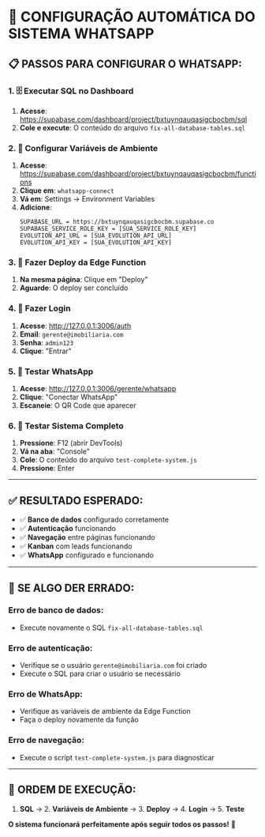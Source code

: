 # 🔧 CONFIGURAÇÃO AUTOMÁTICA DO SISTEMA WHATSAPP

## 📋 **PASSOS PARA CONFIGURAR O WHATSAPP:**

### **1. 🗄️ Executar SQL no Dashboard**
1. **Acesse**: https://supabase.com/dashboard/project/bxtuynqauqasigcbocbm/sql
2. **Cole e execute**: O conteúdo do arquivo `fix-all-database-tables.sql`

### **2. 🔑 Configurar Variáveis de Ambiente**
1. **Acesse**: https://supabase.com/dashboard/project/bxtuynqauqasigcbocbm/functions
2. **Clique em**: `whatsapp-connect`
3. **Vá em**: Settings → Environment Variables
4. **Adicione**:
   ```
   SUPABASE_URL = https://bxtuynqauqasigcbocbm.supabase.co
   SUPABASE_SERVICE_ROLE_KEY = [SUA_SERVICE_ROLE_KEY]
   EVOLUTION_API_URL = [SUA_EVOLUTION_API_URL]
   EVOLUTION_API_KEY = [SUA_EVOLUTION_API_KEY]
   ```

### **3. 🚀 Fazer Deploy da Edge Function**
1. **Na mesma página**: Clique em "Deploy"
2. **Aguarde**: O deploy ser concluído

### **4. 🔐 Fazer Login**
1. **Acesse**: http://127.0.0.1:3006/auth
2. **Email**: `gerente@imobiliaria.com`
3. **Senha**: `admin123`
4. **Clique**: "Entrar"

### **5. 📱 Testar WhatsApp**
1. **Acesse**: http://127.0.0.1:3006/gerente/whatsapp
2. **Clique**: "Conectar WhatsApp"
3. **Escaneie**: O QR Code que aparecer

### **6. 🧪 Testar Sistema Completo**
1. **Pressione**: F12 (abrir DevTools)
2. **Vá na aba**: "Console"
3. **Cole**: O conteúdo do arquivo `test-complete-system.js`
4. **Pressione**: Enter

---

## ✅ **RESULTADO ESPERADO:**

- ✅ **Banco de dados** configurado corretamente
- ✅ **Autenticação** funcionando
- ✅ **Navegação** entre páginas funcionando
- ✅ **Kanban** com leads funcionando
- ✅ **WhatsApp** configurado e funcionando

---

## 🚨 **SE ALGO DER ERRADO:**

### **Erro de banco de dados:**
- Execute novamente o SQL `fix-all-database-tables.sql`

### **Erro de autenticação:**
- Verifique se o usuário `gerente@imobiliaria.com` foi criado
- Execute o SQL para criar o usuário se necessário

### **Erro de WhatsApp:**
- Verifique as variáveis de ambiente da Edge Function
- Faça o deploy novamente da função

### **Erro de navegação:**
- Execute o script `test-complete-system.js` para diagnosticar

---

## 🎯 **ORDEM DE EXECUÇÃO:**

1. **SQL** → 2. **Variáveis de Ambiente** → 3. **Deploy** → 4. **Login** → 5. **Teste**

**O sistema funcionará perfeitamente após seguir todos os passos!** 🎉






